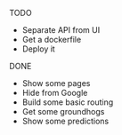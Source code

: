 TODO

- Separate API from UI
- Get a dockerfile
- Deploy it

DONE

- Show some pages
- Hide from Google
- Build some basic routing
- Get some groundhogs
- Show some predictions
